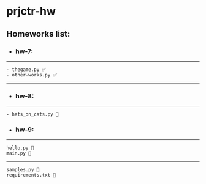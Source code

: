 # prjctr-hw

## Homeworks list:
- ### hw-7:
---
    - thegame.py ✅
    - other-works.py ✅

---
-  ### hw-8:
---
    - hats_on_cats.py 🚧

- ### hw-9:
---

    hello.py 🚧
    main.py 🚧     
---
    samples.py 🚧
    requirements.txt 🚧